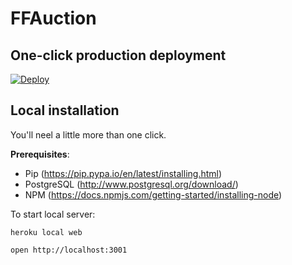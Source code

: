 # FFAuction

## One-click production deployment

[![Deploy](https://www.herokucdn.com/deploy/button.svg)](https://heroku.com/deploy?template=https://github.com/jbarciauskas/ffauction-app)


## Local installation

You'll neel a little more than one click.

**Prerequisites**:

- Pip (https://pip.pypa.io/en/latest/installing.html)
- PostgreSQL (http://www.postgresql.org/download/)
- NPM (https://docs.npmjs.com/getting-started/installing-node)

To start local server:

```
heroku local web

open http://localhost:3001
```
